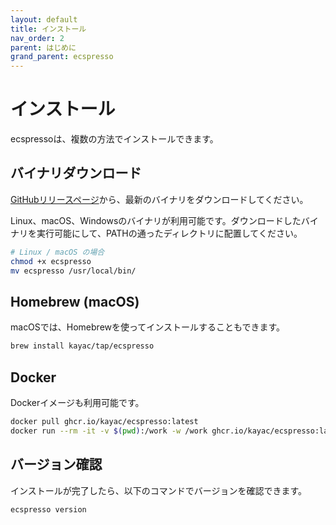 ```yaml
---
layout: default
title: インストール
nav_order: 2
parent: はじめに
grand_parent: ecspresso
---
```


# インストール

ecspressoは、複数の方法でインストールできます。

## バイナリダウンロード

[GitHubリリースページ](https://github.com/kayac/ecspresso/releases)から、最新のバイナリをダウンロードしてください。

Linux、macOS、Windowsのバイナリが利用可能です。ダウンロードしたバイナリを実行可能にして、PATHの通ったディレクトリに配置してください。

```bash
# Linux / macOS の場合
chmod +x ecspresso
mv ecspresso /usr/local/bin/
```

## Homebrew (macOS)

macOSでは、Homebrewを使ってインストールすることもできます。

```bash
brew install kayac/tap/ecspresso
```

## Docker

Dockerイメージも利用可能です。

```bash
docker pull ghcr.io/kayac/ecspresso:latest
docker run --rm -it -v $(pwd):/work -w /work ghcr.io/kayac/ecspresso:latest [command]
```

## バージョン確認

インストールが完了したら、以下のコマンドでバージョンを確認できます。

```bash
ecspresso version
```
